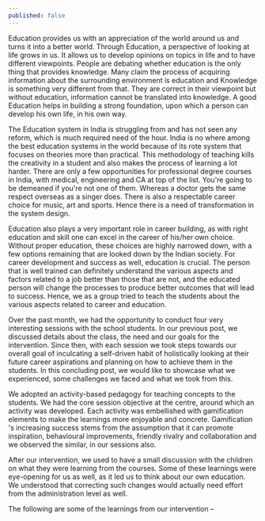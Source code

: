 ```yaml
---
published: false
---
```

Education provides us with an appreciation of the world around us and turns it into a better world. Through Education, a perspective of looking at life grows in us. It allows us to develop opinions on topics in life and to have different viewpoints. People are debating whether education is the only thing that provides knowledge. Many claim the process of acquiring information about the surrounding environment is education and Knowledge is something very different from that. They are correct in their viewpoint but without education, information cannot be translated into knowledge. A good Education helps in building a strong foundation, upon which a person can develop his own life, in his own way.

The Education system in India is struggling from and has not seen any reform, which is much required need of the hour. India is no where among the best education systems in the world because of its rote system that focuses on theories more than practical. This methodology of teaching kills the creativity in a student and also makes the process of learning a lot harder. There are only a few opportunities for professional degree courses in India, with medical, engineering and CA at top of the list. You're going to be demeaned if you're not one of them. Whereas a doctor gets the same respect overseas as a singer does. There is also a respectable career choice for music, art and sports. Hence there is a need of transformation in the system design.

Education also plays a very important role in career building, as with right education and skill one can excel in the career of his/her own choice. Without proper education, these choices are highly narrowed down, with a few options remaining that are looked down by the Indian society. For career development and success as well, education is crucial. The person that is well trained can definitely understand the various aspects and factors related to a job better than those that are not, and the educated person will change the processes to produce better outcomes that will lead to success. Hence, we as a group tried to teach the students about the various aspects related to career and education. 

Over the past month, we had the opportunity to conduct four very interesting sessions with the school students. In our previous post, we discussed details about the class, the need and our goals for the intervention. Since then, with each session we took steps towards our overall goal of inculcating a self-driven habit of holistically looking at their future career aspirations and planning on how to achieve them in the students. In this concluding post, we would like to showcase what we experienced, some challenges we faced and what we took from this.

We adopted an activity-based pedagogy for teaching concepts to the students. We had the core session objective at the centre, around which an activity was developed. Each activity was embellished with gamification elements to make the learnings more enjoyable and concrete. Gamification 's increasing success stems from the assumption that it can promote inspiration, behavioural improvements, friendly rivalry and collaboration and we observed the similar, in our sessions also. 

After our intervention, we used to have a small discussion with the children on what they were learning from the courses. Some of these learnings were eye-opening for us as well, as it led us to think about our own education. We understood that correcting such changes would actually need effort from the administration level as well. 

The following are some of the learnings from our intervention – 


